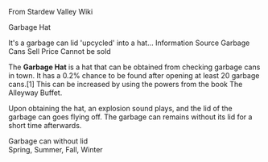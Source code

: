 From Stardew Valley Wiki

Garbage Hat

It's a garbage can lid 'upcycled' into a hat... Information Source Garbage Cans Sell Price Cannot be sold

The **Garbage Hat** is a hat that can be obtained from checking garbage cans in town. It has a 0.2% chance to be found after opening at least 20 garbage cans.\[1] This can be increased by using the powers from the book The Alleyway Buffet.

Upon obtaining the hat, an explosion sound plays, and the lid of the garbage can goes flying off. The garbage can remains without its lid for a short time afterwards.

Garbage can without lid  
Spring, Summer, Fall, Winter